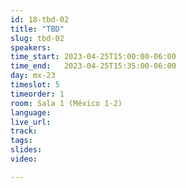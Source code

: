 ```yaml
---
id: 18-tbd-02
title: "TBD"
slug: tbd-02
speakers:
time_start: 2023-04-25T15:00:00-06:00
time_end:   2023-04-25T15:35:00-06:00
day: mx-23
timeslot: 5
timeorder: 1
room: Sala 1 (México 1-2)
language: 
live_url: 
track: 
tags:
slides: 
video: 

---
```



